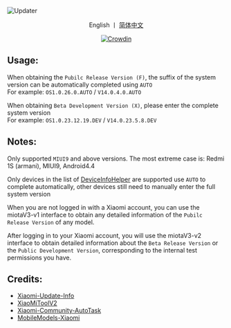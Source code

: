 ![Updater](https://socialify.git.ci/YuKongA/Updater/image?description=1&descriptionEditable=Get%20HyperOS%2FMIUI%20update%20info&language=1&name=1&owner=1&pattern=Signal&theme=Auto)

<div align="center">

English 丨 [简体中文](https://github.com/YuKongA/Updater/blob/main/README.md)</b>

[![Crowdin](https://badges.crowdin.net/updater-miota/localized.svg)](https://crowdin.com/project/updater-miota)

</div>

## Usage:
When obtaining the `Pubilc Release Version (F)`, the suffix of the system version can be automatically completed using `AUTO`<br />For example: `OS1.0.26.0.AUTO` / `V14.0.4.0.AUTO`

When obtaining `Beta Development Version (X)`, please enter the complete system version<br />For example: `OS1.0.23.12.19.DEV` / `V14.0.23.5.8.DEV`

## Notes:

Only supported `MIUI9` and above versions. The most extreme case is: Redmi 1S (armani), MIUI9, Android4.4

Only devices in the list of [DeviceInfoHelper](https://github.com/YuKongA/Updater/blob/main/app/src/main/kotlin/top/yukonga/update/logic/data/DeviceInfoHelper.kt#L60) are supported use `AUTO` to complete automatically, other devices still need to manually enter the full system version

When you are not logged in with a Xiaomi account, you can use the miotaV3-v1 interface to obtain any detailed information of the `Pubilc Release Version` of any model.

After logging in to your Xiaomi account, you will use the miotaV3-v2 interface to obtain detailed information about the `Beta Release Version` or the `Public Development Version`, corresponding to the internal test permissions you have.

## Credits:

- [Xiaomi-Update-Info](https://github.com/YuKongA/Xiaomi-Update-Info)
- [XiaoMiToolV2](https://github.com/francescotescari/XiaoMiToolV2)
- [Xiaomi-Community-AutoTask](https://github.com/CMDQ8575/Xiaomi-Community-AutoTask)
- [MobileModels-Xiaomi](https://github.com/KHwang9883/MobileModels/blob/master/brands/xiaomi.md)